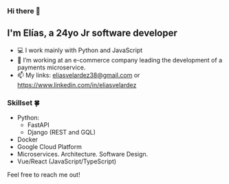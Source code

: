 ### Hi there 👋
## I'm Elías, a 24yo Jr software developer 
- :computer: I work mainly with Python and JavaScript
- 🌱 I’m working at an e-commerce company leading the development of a payments microservice.
- 📫 My links: eliasvelardez38@gmail.com or https://www.linkedin.com/in/eliasvelardez

### Skillset 🍀
- Python:
  - FastAPI
  - Django (REST and GQL)
- Docker
- Google Cloud Platform
- Microservices. Architecture. Software Design.
- Vue/React (JavaScript/TypeScript)

Feel free to reach me out!
